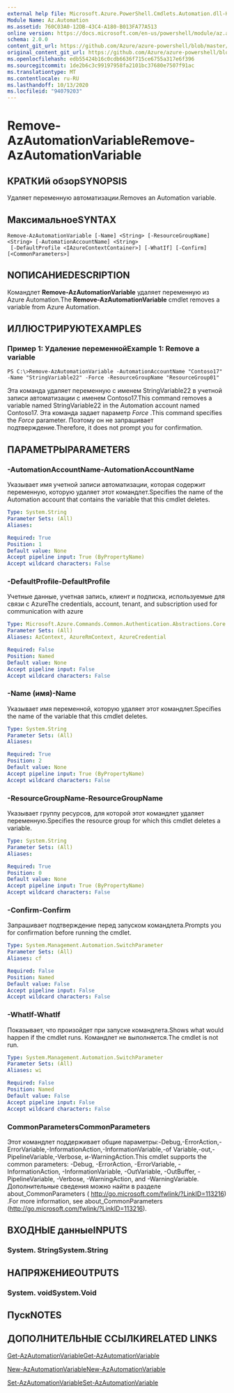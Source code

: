 ```yaml
---
external help file: Microsoft.Azure.PowerShell.Cmdlets.Automation.dll-Help.xml
Module Name: Az.Automation
ms.assetid: 760C03A0-12DB-43C4-A180-B013FA77A513
online version: https://docs.microsoft.com/en-us/powershell/module/az.automation/remove-azautomationvariable
schema: 2.0.0
content_git_url: https://github.com/Azure/azure-powershell/blob/master/src/Automation/Automation/help/Remove-AzAutomationVariable.md
original_content_git_url: https://github.com/Azure/azure-powershell/blob/master/src/Automation/Automation/help/Remove-AzAutomationVariable.md
ms.openlocfilehash: edb55424b16c0cdb6636f715ce6755a317e6f396
ms.sourcegitcommit: 1de2b6c3c99197958fa2101bc37680e7507f91ac
ms.translationtype: MT
ms.contentlocale: ru-RU
ms.lasthandoff: 10/13/2020
ms.locfileid: "94079203"
---
```

# <span data-ttu-id="7cf3d-101">Remove-AzAutomationVariable</span><span class="sxs-lookup"><span data-stu-id="7cf3d-101">Remove-AzAutomationVariable</span></span>

## <span data-ttu-id="7cf3d-102">КРАТКИй обзор</span><span class="sxs-lookup"><span data-stu-id="7cf3d-102">SYNOPSIS</span></span>
<span data-ttu-id="7cf3d-103">Удаляет переменную автоматизации.</span><span class="sxs-lookup"><span data-stu-id="7cf3d-103">Removes an Automation variable.</span></span>

## <span data-ttu-id="7cf3d-104">Максимальное</span><span class="sxs-lookup"><span data-stu-id="7cf3d-104">SYNTAX</span></span>

```
Remove-AzAutomationVariable [-Name] <String> [-ResourceGroupName] <String> [-AutomationAccountName] <String>
 [-DefaultProfile <IAzureContextContainer>] [-WhatIf] [-Confirm] [<CommonParameters>]
```

## <span data-ttu-id="7cf3d-105">NОПИСАНИЕ</span><span class="sxs-lookup"><span data-stu-id="7cf3d-105">DESCRIPTION</span></span>
<span data-ttu-id="7cf3d-106">Командлет **Remove-AzAutomationVariable** удаляет переменную из Azure Automation.</span><span class="sxs-lookup"><span data-stu-id="7cf3d-106">The **Remove-AzAutomationVariable** cmdlet removes a variable from Azure Automation.</span></span>

## <span data-ttu-id="7cf3d-107">ИЛЛЮСТРИРУЮТ</span><span class="sxs-lookup"><span data-stu-id="7cf3d-107">EXAMPLES</span></span>

### <span data-ttu-id="7cf3d-108">Пример 1: Удаление переменной</span><span class="sxs-lookup"><span data-stu-id="7cf3d-108">Example 1: Remove a variable</span></span>
```
PS C:\>Remove-AzAutomationVariable -AutomationAccountName "Contoso17" -Name "StringVariable22" -Force -ResourceGroupName "ResourceGroup01"
```

<span data-ttu-id="7cf3d-109">Эта команда удаляет переменную с именем StringVariable22 в учетной записи автоматизации с именем Contoso17.</span><span class="sxs-lookup"><span data-stu-id="7cf3d-109">This command removes a variable named StringVariable22 in the Automation account named Contoso17.</span></span>
<span data-ttu-id="7cf3d-110">Эта команда задает параметр *Force* .</span><span class="sxs-lookup"><span data-stu-id="7cf3d-110">This command specifies the *Force* parameter.</span></span>
<span data-ttu-id="7cf3d-111">Поэтому он не запрашивает подтверждение.</span><span class="sxs-lookup"><span data-stu-id="7cf3d-111">Therefore, it does not prompt you for confirmation.</span></span>

## <span data-ttu-id="7cf3d-112">ПАРАМЕТРЫ</span><span class="sxs-lookup"><span data-stu-id="7cf3d-112">PARAMETERS</span></span>

### <span data-ttu-id="7cf3d-113">-AutomationAccountName</span><span class="sxs-lookup"><span data-stu-id="7cf3d-113">-AutomationAccountName</span></span>
<span data-ttu-id="7cf3d-114">Указывает имя учетной записи автоматизации, которая содержит переменную, которую удаляет этот командлет.</span><span class="sxs-lookup"><span data-stu-id="7cf3d-114">Specifies the name of the Automation account that contains the variable that this cmdlet deletes.</span></span>

```yaml
Type: System.String
Parameter Sets: (All)
Aliases:

Required: True
Position: 1
Default value: None
Accept pipeline input: True (ByPropertyName)
Accept wildcard characters: False
```

### <span data-ttu-id="7cf3d-115">-DefaultProfile</span><span class="sxs-lookup"><span data-stu-id="7cf3d-115">-DefaultProfile</span></span>
<span data-ttu-id="7cf3d-116">Учетные данные, учетная запись, клиент и подписка, используемые для связи с Azure</span><span class="sxs-lookup"><span data-stu-id="7cf3d-116">The credentials, account, tenant, and subscription used for communication with azure</span></span>

```yaml
Type: Microsoft.Azure.Commands.Common.Authentication.Abstractions.Core.IAzureContextContainer
Parameter Sets: (All)
Aliases: AzContext, AzureRmContext, AzureCredential

Required: False
Position: Named
Default value: None
Accept pipeline input: False
Accept wildcard characters: False
```

### <span data-ttu-id="7cf3d-117">-Name (имя)</span><span class="sxs-lookup"><span data-stu-id="7cf3d-117">-Name</span></span>
<span data-ttu-id="7cf3d-118">Указывает имя переменной, которую удаляет этот командлет.</span><span class="sxs-lookup"><span data-stu-id="7cf3d-118">Specifies the name of the variable that this cmdlet deletes.</span></span>

```yaml
Type: System.String
Parameter Sets: (All)
Aliases:

Required: True
Position: 2
Default value: None
Accept pipeline input: True (ByPropertyName)
Accept wildcard characters: False
```

### <span data-ttu-id="7cf3d-119">-ResourceGroupName</span><span class="sxs-lookup"><span data-stu-id="7cf3d-119">-ResourceGroupName</span></span>
<span data-ttu-id="7cf3d-120">Указывает группу ресурсов, для которой этот командлет удаляет переменную.</span><span class="sxs-lookup"><span data-stu-id="7cf3d-120">Specifies the resource group for which this cmdlet deletes a variable.</span></span>

```yaml
Type: System.String
Parameter Sets: (All)
Aliases:

Required: True
Position: 0
Default value: None
Accept pipeline input: True (ByPropertyName)
Accept wildcard characters: False
```

### <span data-ttu-id="7cf3d-121">-Confirm</span><span class="sxs-lookup"><span data-stu-id="7cf3d-121">-Confirm</span></span>
<span data-ttu-id="7cf3d-122">Запрашивает подтверждение перед запуском командлета.</span><span class="sxs-lookup"><span data-stu-id="7cf3d-122">Prompts you for confirmation before running the cmdlet.</span></span>

```yaml
Type: System.Management.Automation.SwitchParameter
Parameter Sets: (All)
Aliases: cf

Required: False
Position: Named
Default value: False
Accept pipeline input: False
Accept wildcard characters: False
```

### <span data-ttu-id="7cf3d-123">-WhatIf</span><span class="sxs-lookup"><span data-stu-id="7cf3d-123">-WhatIf</span></span>
<span data-ttu-id="7cf3d-124">Показывает, что произойдет при запуске командлета.</span><span class="sxs-lookup"><span data-stu-id="7cf3d-124">Shows what would happen if the cmdlet runs.</span></span>
<span data-ttu-id="7cf3d-125">Командлет не выполняется.</span><span class="sxs-lookup"><span data-stu-id="7cf3d-125">The cmdlet is not run.</span></span>

```yaml
Type: System.Management.Automation.SwitchParameter
Parameter Sets: (All)
Aliases: wi

Required: False
Position: Named
Default value: False
Accept pipeline input: False
Accept wildcard characters: False
```

### <span data-ttu-id="7cf3d-126">CommonParameters</span><span class="sxs-lookup"><span data-stu-id="7cf3d-126">CommonParameters</span></span>
<span data-ttu-id="7cf3d-127">Этот командлет поддерживает общие параметры:-Debug,-ErrorAction,-ErrorVariable,-InformationAction,-InformationVariable,-of Variable,-out,-PipelineVariable,-Verbose, и-WarningAction.</span><span class="sxs-lookup"><span data-stu-id="7cf3d-127">This cmdlet supports the common parameters: -Debug, -ErrorAction, -ErrorVariable, -InformationAction, -InformationVariable, -OutVariable, -OutBuffer, -PipelineVariable, -Verbose, -WarningAction, and -WarningVariable.</span></span> <span data-ttu-id="7cf3d-128">Дополнительные сведения можно найти в разделе about_CommonParameters ( http://go.microsoft.com/fwlink/?LinkID=113216) .</span><span class="sxs-lookup"><span data-stu-id="7cf3d-128">For more information, see about_CommonParameters (http://go.microsoft.com/fwlink/?LinkID=113216).</span></span>

## <span data-ttu-id="7cf3d-129">ВХОДНЫЕ данные</span><span class="sxs-lookup"><span data-stu-id="7cf3d-129">INPUTS</span></span>

### <span data-ttu-id="7cf3d-130">System. String</span><span class="sxs-lookup"><span data-stu-id="7cf3d-130">System.String</span></span>

## <span data-ttu-id="7cf3d-131">НАПРЯЖЕНИЕ</span><span class="sxs-lookup"><span data-stu-id="7cf3d-131">OUTPUTS</span></span>

### <span data-ttu-id="7cf3d-132">System. void</span><span class="sxs-lookup"><span data-stu-id="7cf3d-132">System.Void</span></span>

## <span data-ttu-id="7cf3d-133">Пуск</span><span class="sxs-lookup"><span data-stu-id="7cf3d-133">NOTES</span></span>

## <span data-ttu-id="7cf3d-134">ДОПОЛНИТЕЛЬНЫЕ ССЫЛКИ</span><span class="sxs-lookup"><span data-stu-id="7cf3d-134">RELATED LINKS</span></span>

[<span data-ttu-id="7cf3d-135">Get-AzAutomationVariable</span><span class="sxs-lookup"><span data-stu-id="7cf3d-135">Get-AzAutomationVariable</span></span>](./Get-AzAutomationVariable.md)

[<span data-ttu-id="7cf3d-136">New-AzAutomationVariable</span><span class="sxs-lookup"><span data-stu-id="7cf3d-136">New-AzAutomationVariable</span></span>](./New-AzAutomationVariable.md)

[<span data-ttu-id="7cf3d-137">Set-AzAutomationVariable</span><span class="sxs-lookup"><span data-stu-id="7cf3d-137">Set-AzAutomationVariable</span></span>](./Set-AzAutomationVariable.md)


